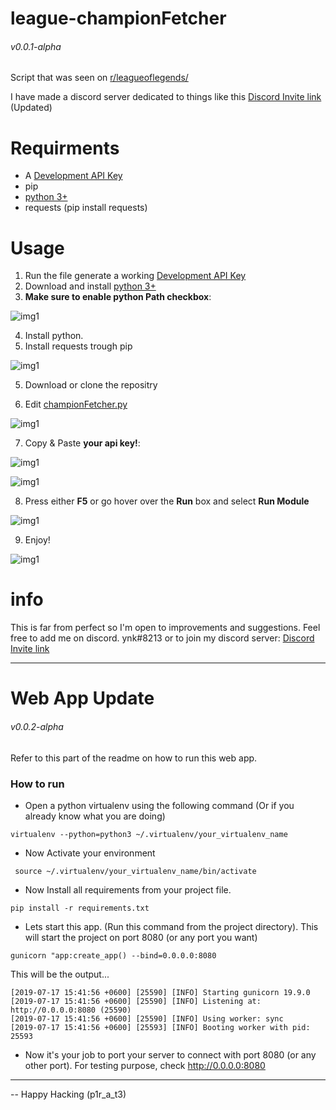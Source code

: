 # league-championFetcher 
###### v0.0.1-alpha
Script that was seen on [r/leagueoflegends/](https://www.reddit.com/r/leagueoflegends/comments/cctwey/i_created_a_program_to_calculate_how_many_times/)

I have made a discord server dedicated to things like this  [Discord Invite link](https://discordapp.com/invite/gweJvhp) (Updated)


# Requirments
* A [Development API Key](https://developer.riotgames.com/) 
* pip 
* [python 3+](https://www.python.org/downloads/)
* requests (pip install requests)

# Usage

1) Run the file generate a working [Development API Key](https://developer.riotgames.com/)
2) Download and install [python 3+](https://www.python.org/downloads/) 
3) **Make sure to enable python Path checkbox**: 

![img1](https://i.imgur.com/2sfqDju.png)

4) Install python.
5) Install requests trough pip

![img1](https://i.imgur.com/M3nhH0M.png)

5) Download or clone the repositry 

6) Edit [championFetcher.py](https://github.com/YannickDC/league-championFetcher/blob/master/championFetcher.py) 

![img1](https://i.imgur.com/Ld9EPp0.png)

7) Copy & Paste **your api key!**: 

![img1](https://i.imgur.com/kSpXkyO.png)

![img1](https://i.imgur.com/L8oeLEF.png)

8) Press either **F5** or go hover over the **Run** box and select **Run Module** 

![img1](https://i.imgur.com/HBilqob.png)

9) Enjoy!

![img1](https://i.imgur.com/GYNjDf9.png)


# info
This is far from perfect so I'm open to improvements and suggestions. 
Feel free to add me on discord. ynk#8213 or to join my discord server: [Discord Invite link](https://discordapp.com/invite/gweJvhp)


-------------------------------------------------------------
# Web App Update
###### v0.0.2-alpha
Refer to this part of the readme on how to run this web app.

### How to run
* Open a python virtualenv using the following command (Or if you already know what you are doing)
    
```
virtualenv --python=python3 ~/.virtualenv/your_virtualenv_name
```
* Now Activate your environment
```
 source ~/.virtualenv/your_virtualenv_name/bin/activate
```
* Now Install all requirements from your project file.
```
pip install -r requirements.txt
```
* Lets start this app. (Run this command from the project directory). This will start the project on port 8080 (or any port you want)
```
gunicorn "app:create_app() --bind=0.0.0.0:8080
```

This will be the output... 
```
[2019-07-17 15:41:56 +0600] [25590] [INFO] Starting gunicorn 19.9.0
[2019-07-17 15:41:56 +0600] [25590] [INFO] Listening at: http://0.0.0.0:8080 (25590)
[2019-07-17 15:41:56 +0600] [25590] [INFO] Using worker: sync
[2019-07-17 15:41:56 +0600] [25593] [INFO] Booting worker with pid: 25593
```
* Now it's your job to port your server to connect with port 8080 (or any other port). For testing purpose,
check http://0.0.0.0:8080

-------------------------------------------------------

-- Happy Hacking (p1r_a_t3)
